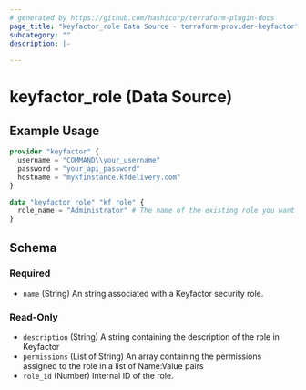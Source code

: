 ```yaml
---
# generated by https://github.com/hashicorp/terraform-plugin-docs
page_title: "keyfactor_role Data Source - terraform-provider-keyfactor"
subcategory: ""
description: |-
  
---
```


# keyfactor_role (Data Source)



## Example Usage

```terraform
provider "keyfactor" {
  username = "COMMAND\\your_username"
  password = "your_api_password"
  hostname = "mykfinstance.kfdelivery.com"
}

data "keyfactor_role" "kf_role" {
  role_name = "Administrator" # The name of the existing role you want to reference
}
```

<!-- schema generated by tfplugindocs -->
## Schema

### Required

- `name` (String) An string associated with a Keyfactor security role.

### Read-Only

- `description` (String) A string containing the description of the role in Keyfactor
- `permissions` (List of String) An array containing the permissions assigned to the role in a list of Name:Value pairs
- `role_id` (Number) Internal ID of the role.


